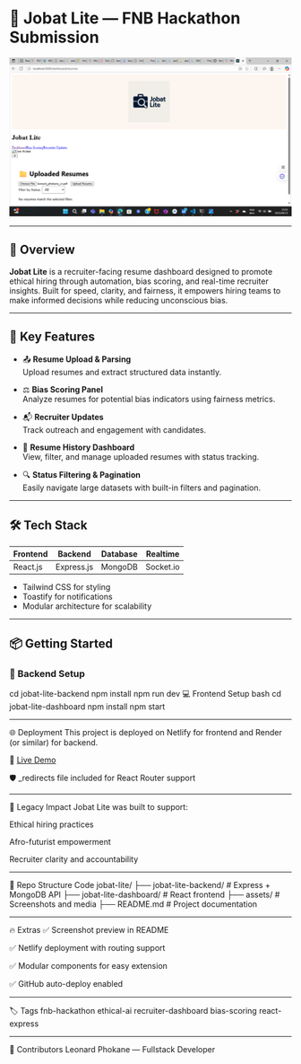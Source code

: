 # 🧠 Jobat Lite — FNB Hackathon Submission

![Dashboard Preview](./assets/dashboard-preview.png)

---

## 🚀 Overview

**Jobat Lite** is a recruiter-facing resume dashboard designed to promote ethical hiring through automation, bias scoring, and real-time recruiter insights. Built for speed, clarity, and fairness, it empowers hiring teams to make informed decisions while reducing unconscious bias.

---

## 🎯 Key Features

- 📤 **Resume Upload & Parsing**  
  Upload resumes and extract structured data instantly.

- ⚖️ **Bias Scoring Panel**  
  Analyze resumes for potential bias indicators using fairness metrics.

- 📬 **Recruiter Updates**  
  Track outreach and engagement with candidates.

- 📁 **Resume History Dashboard**  
  View, filter, and manage uploaded resumes with status tracking.

- 🔍 **Status Filtering & Pagination**  
  Easily navigate large datasets with built-in filters and pagination.

---

## 🛠️ Tech Stack

| Frontend        | Backend         | Database     | Realtime      |
|----------------|-----------------|--------------|---------------|
| React.js        | Express.js      | MongoDB      | Socket.io     |

- Tailwind CSS for styling
- Toastify for notifications
- Modular architecture for scalability

---

## 📦 Getting Started

### 🔧 Backend Setup


cd jobat-lite-backend
npm install
npm run dev
💻 Frontend Setup
bash
cd jobat-lite-dashboard
npm install
npm start

---

🌐 Deployment
This project is deployed on Netlify for frontend and Render (or similar) for backend.

🔗 [Live Demo](https://jobat-lite-dashboard.netlify.app)


🛡️ _redirects file included for React Router support

---

🧬 Legacy Impact
Jobat Lite was built to support:

Ethical hiring practices

Afro-futurist empowerment

Recruiter clarity and accountability

---

📁 Repo Structure
Code
jobat-lite/
├── jobat-lite-backend/       # Express + MongoDB API
├── jobat-lite-dashboard/     # React frontend
├── assets/                   # Screenshots and media
├── README.md                 # Project documentation

---

🔥 Extras
✅ Screenshot preview in README

✅ Netlify deployment with routing support

✅ Modular components for easy extension

✅ GitHub auto-deploy enabled

---
🏷️ Tags
fnb-hackathon ethical-ai recruiter-dashboard bias-scoring react-express

---

🤝 Contributors
Leonard Phokane — Fullstack Developer